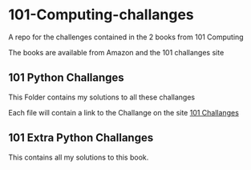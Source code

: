 # 101-Computing-challanges

A repo for the challenges contained in the 2 books from 101 Computing

The books are available from Amazon and the 101 challanges site

## 101 Python Challanges

This Folder contains my solutions to all these challanges

Each file will contain a link to the Challange on the site [101 Challanges](https://www.101computing.net "https://www.101computing.net")

## 101 Extra Python Challanges

This contains all my solutions to this book.

